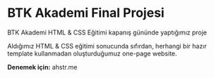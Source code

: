 # BTK Akademi Final Projesi

BTK Akademi HTML &amp; CSS Eğitimi kapanış gününde yaptığımız proje

Aldığımız HTML & CSS eğitimi sonucunda sıfırdan, herhangi bir hazır template kullanmadan oluşturduğumuz one-page website.

**Denemek için:** ahstr.me
